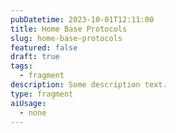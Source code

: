 ```yaml
---
pubDatetime: 2023-10-01T12:11:00
title: Home Base Protocols
slug: home-base-protocols
featured: false
draft: true
tags:
  - fragment
description: Some description text.
type: fragment
aiUsage:
  - none
---
```

